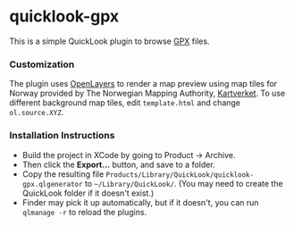 # quicklook-gpx

This is a simple QuickLook plugin to browse [GPX](http://www.topografix.com/gpx) files.

### Customization

The plugin uses [OpenLayers](http://openlayers.org/) to render a map
preview using map tiles for Norway provided by The Norwegian Mapping
Authority, [Kartverket](http://kartverket.no/). To use different
background map tiles, edit `template.html` and change `ol.source.XYZ`.

### Installation Instructions

- Build the project in XCode by going to Product -> Archive. 
- Then click the **Export…** button, and save to a folder.
- Copy the resulting file `Products/Library/QuickLook/quicklook-gpx.qlgenerator` to `~/Library/QuickLook/`.
  (You may need to create the QuickLook folder if it doesn't exist.)
- Finder may pick it up automatically, but if it doesn't, you can run `qlmanage -r` to reload the plugins.
